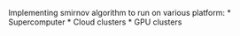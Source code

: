 Implementing smirnov algorithm to run on various platform:
	* Supercomputer
	* Cloud clusters
	* GPU clusters